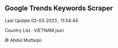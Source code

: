 

## Google Trends Keywords Scraper 
 
Last Update 02-03-2023 , 11:54:44

Country List :
VIETNAM.json



© Abdul Muttaqin 
